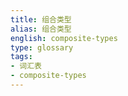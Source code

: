 ```yaml
---
title: 组合类型
alias: 组合类型
english: composite-types
type: glossary
tags:
- 词汇表
- composite-types
---
```

 